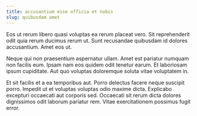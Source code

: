```yaml
---
title: accusantium esse officia et nobis
slug: quibusdam amet
---
```


Eos ut rerum libero quasi voluptas ea rerum placeat vero. Sit reprehenderit odit quia rerum ducimus rerum ut. Sunt recusandae quibusdam id dolores accusantium. Amet eos ut.

Neque qui non praesentium aspernatur ullam. Amet est pariatur numquam non facilis eum. Ipsam nam eos quidem odit tenetur earum. Et laboriosam ipsum cupiditate. Aut quo voluptas doloremque soluta vitae voluptatem in.

Et sit facilis et a ea temporibus aut. Porro delectus facere neque suscipit porro. Impedit ut et voluptas voluptas odio maxime dicta. Explicabo excepturi occaecati aut corporis sed. Occaecati sit rerum dicta dolores dignissimos odit laborum pariatur rem. Vitae exercitationem possimus fugit error.
